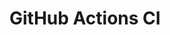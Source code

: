 # GitHub Actions CI











































































































































































































































































































































































































































































































































































































































































































































































































































































































































































































































































































































































































































































































































































































































































































































































































































































































































































































































































































































































































































































































































































































































































































































